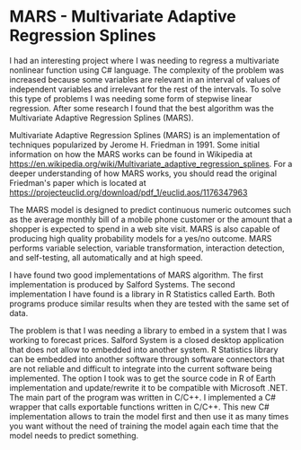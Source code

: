 # MARS - Multivariate Adaptive Regression Splines

I had an interesting project where I was needing to regress a multivariate nonlinear function using C# language. The complexity of the problem was increased because some variables are relevant in an interval of values of independent variables and irrelevant for the rest of the intervals. To solve this type of problems I was needing some form of stepwise linear regression. After some research I found that the best algorithm was the Multivariate Adaptive Regression Splines (MARS).

Multivariate Adaptive Regression Splines (MARS) is an implementation of techniques popularized by Jerome H. Friedman in 1991. Some initial information on how the MARS works can be found in Wikipedia at <u>https://en.wikipedia.org/wiki/Multivariate_adaptive_regression_splines</u>. For a deeper understanding of how MARS works, you should read the original Friedman's paper which is located at <u>https://projecteuclid.org/download/pdf_1/euclid.aos/1176347963</u>

The MARS model is designed to predict continuous numeric outcomes such as the average monthly bill of a mobile phone customer or the amount that a shopper is expected to spend in a web site visit. MARS is also capable of producing high quality probability models for a yes/no outcome. MARS performs variable selection, variable transformation, interaction detection, and self-testing, all automatically and at high speed.

I have found two good implementations of MARS algorithm. The first implementation is produced by Salford Systems. The second implementation I have found is a library in R Statistics called Earth. Both programs produce similar results when they are tested with the same set of data.

The problem is that I was needing a library to embed in a system that I was working to forecast prices. Salford System is a closed desktop application that does not allow to embedded into another system. R Statistics library can be embedded into another software through software connectors that are not reliable and difficult to integrate into the current software being implemented. The option I took was to get the source code in R of Earth implementation and update/rewrite it to be compatible with Microsoft .NET. The main part of the program was written in C/C++. I implemented a C# wrapper that calls exportable functions written in C/C++. This new C# implementation allows to train the model first and then use it as many times you want without the need of training the model again each time that the model needs to predict something.
